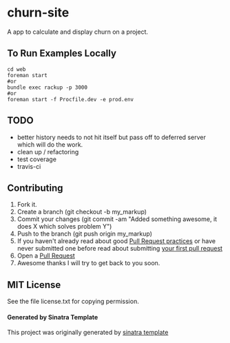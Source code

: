 churn-site
===

A app to calculate and display churn on a project.

## To Run Examples Locally

    cd web
    foreman start
    #or
    bundle exec rackup -p 3000
    #or
    foreman start -f Procfile.dev -e prod.env

## TODO

* better history needs to not hit itself but pass off to deferred server which will do the work.
* clean up / refactoring
* test coverage
* travis-ci


## Contributing

1. Fork it.
2. Create a branch (git checkout -b my_markup)
3. Commit your changes (git commit -am "Added something awesome, it does X which solves problem Y")
4. Push to the branch (git push origin my_markup)
5. If you haven't already read about good [Pull Request practices](http://codeinthehole.com/writing/pull-requests-and-other-good-practices-for-teams-using-github/) or have never submitted one before read about submitting [your first pull request](http://jumpstartlab.com/news/archives/2013/04/15/your-first-pull-request)
6. Open a [Pull Request](https://help.github.com/articles/using-pull-requests)
7. Awesome thanks I will try to get back to you soon.

## MIT License

See the file license.txt for copying permission.

#### Generated by Sinatra Template

This project was originally generated by [sinatra template](https://github.com/danmayer/sinatra_template)
